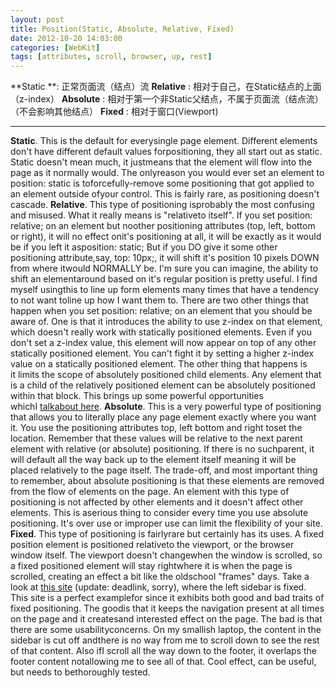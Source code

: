 ```yaml
---
layout: post
title: Position(Static, Absolute, Relative, Fixed)
date: 2012-10-20 14:03:00
categories: [WebKit]
tags: [attributes, scroll, browser, up, rest]
---
```

**Static **: 正常页面流（结点）流
**Relative** : 相对于自己，在Static结点的上面（z-index）
**Absolute** : 相对于第一个非Static父结点，不属于页面流（结点流）（不会影响其他结点）
**Fixed** : 相对于窗口(Viewport)



****
**Static**. This is the default for everysingle page element. Different elements don't have different default values forpositioning, they all start out as static. Static
 doesn't mean much, it justmeans that the element will flow into the page as it normally would. The onlyreason you would ever set an element to position: static is toforcefully-remove some positioning that got applied to an element outside ofyour control. This
 is fairly rare, as positioning doesn't cascade.
**Relative**. This type of positioning isprobably the most confusing and misused. What it really means is "relativeto itself". If you set position: relative; on an element
 but noother positioning attributes (top, left, bottom or right), it will no effect onit's positioning at all, it will be exactly as it would be if you left it asposition: static; But if you DO give it some other positioning attribute,say, top: 10px;, it will
 shift it's position 10 pixels DOWN from where itwould NORMALLY be. I'm sure you can imagine, the ability to shift an elementaround based on it's regular position is pretty useful. I find myself usingthis to line up form elements many times that have a tendency
 to not want toline up how I want them to.
There are two other things that happen when you set position: relative; on an element that you should be aware of. One is that it introduces the ability to use z-index on that element,
 which doesn't really work with statically positioned elements. Even if you don't set a z-index value, this element will now appear on top of any other statically positioned element. You can't fight it by setting a higher z-index value on a statically positioned
 element. The other thing that happens is it limits the scope of absolutely positioned child elements. Any element that is a child of the relatively positioned element can be absolutely positioned within that block. This brings up some powerful opportunities
 whichI [talkabout here](http://css-tricks.com/absolute-positioning-inside-relative-positioning/).
**Absolute**. This is a very powerful type of positioning that allows you to literally place any page element exactly where you want it. You use the positioning attributes
 top, left bottom and right toset the location. Remember that these values will be relative to the next parent element with relative (or absolute) positioning. If there is no suchparent, it will default all the way back up to the <html> element itself meaning
 it will be placed relatively to the page itself.
The trade-off, and most important thing to remember, about absolute positioning is that these elements are removed from the flow of elements on the page. An element with this type of
 positioning is not affected by other elements and it doesn't affect other elements. This is aserious thing to consider every time you use absolute positioning. It's over use or improper use can limit the flexibility of your site.
**Fixed**. This type of positioning is fairlyrare but certainly has its uses. A fixed position element is positioned relativeto the viewport, or the browser window itself.
 The viewport doesn't changewhen the window is scrolled, so a fixed positioned element will stay rightwhere it is when the page is scrolled, creating an effect a bit like the oldschool "frames" days. Take a look at [this
 site](http://www.bluelounge.com/index.php) (update: deadlink, sorry), where the left sidebar is fixed. This site is a perfect examplefor since it exhibits both good and bad traits of fixed positioning. The goodis that it keeps the navigation present at all times on the page and it createsand
 interested effect on the page. The bad is that there are some usabilityconcerns. On my smallish laptop, the content in the sidebar is cut off andthere is no way from me to scroll down to see the rest of that content. Also ifI scroll all the way down to the
 footer, it overlaps the footer content notallowing me to see all of that. Cool effect, can be useful, but needs to bethoroughly tested.

